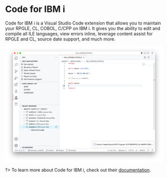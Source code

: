 # Code for IBM i

Code for IBM i is a Visual Studio Code extension that allows you to maintain your RPGLE, CL, COBOL, C/CPP on IBM i. It gives you the ability to edit and compile all ILE languages, view errors inline, leverage content assist for RPGLE and CL, source date support, and much more.

![Install from .vsix](../../assets/Code4i_01.png)

?> To learn more about Code for IBM i, check out their [documentation](https://halcyon-tech.github.io/docs).